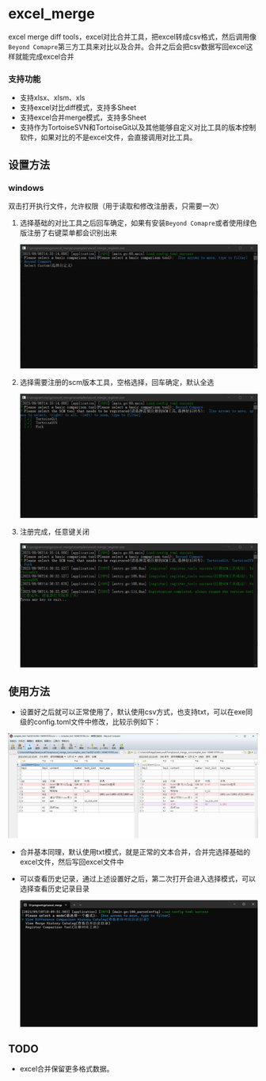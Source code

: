 # excel_merge
excel merge diff tools，excel对比合并工具，把excel转成csv格式，然后调用像`Beyond Comapre`第三方工具来对比以及合并。合并之后会把csv数据写回excel这样就能完成excel合并

### 支持功能

- 支持xlsx、xlsm、xls
- 支持excel对比diff模式，支持多Sheet
- 支持excel合并merge模式，支持多Sheet
- 支持作为TortoiseSVN和TortoiseGit以及其他能够自定义对比工具的版本控制软件，如果对比的不是excel文件，会直接调用对比工具。

## 设置方法

### windows

双击打开执行文件，允许权限（用于读取和修改注册表，只需要一次）

1. 选择基础的对比工具之后回车确定，如果有安装`Beyond Comapre`或者使用绿色版注册了右键菜单都会识别出来

   ![select_comapre](doc/img/select_comapre.png)

2. 选择需要注册的scm版本工具，空格选择，回车确定，默认全选

   ![select_register](doc/img/select_register.png)

3. 注册完成，任意键关闭

   ![complete_register](doc/img/complete_register.png)

## 使用方法
- 设置好之后就可以正常使用了，默认使用csv方式，也支持txt，可以在exe同级的config.toml文件中修改，比较示例如下：

![diff](doc/img/diff.png)

- 合并基本同理，默认使用txt模式，就是正常的文本合并，合并完选择基础的excel文件，然后写回excel文件中

- 可以查看历史记录，通过上述设置好之后，第二次打开会进入选择模式，可以选择查看历史记录目录

  ![select_mode](doc/img/select_mode.png)

## TODO

- excel合并保留更多格式数据。
